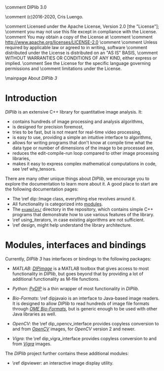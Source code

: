 \comment DIPlib 3.0

\comment (c)2016-2020, Cris Luengo.

\comment Licensed under the Apache License, Version 2.0 [the "License"];
\comment you may not use this file except in compliance with the License.
\comment You may obtain a copy of the License at
\comment
\comment    http://www.apache.org/licenses/LICENSE-2.0
\comment
\comment Unless required by applicable law or agreed to in writing, software
\comment distributed under the License is distributed on an "AS IS" BASIS,
\comment WITHOUT WARRANTIES OR CONDITIONS OF ANY KIND, either express or implied.
\comment See the License for the specific language governing permissions and
\comment limitations under the License.


\mainpage About *DIPlib 3*

# Introduction

*DIPlib* is an extensive C++ library for quantitative image analysis. It:

- contains hundreds of image processing and analysis algorithms,
- is designed for precision foremost,
- tries to be fast, but is not meant for real-time video processing,
- is easy to use, providing a simple an intuitive interface to algorithms,
- allows for writing programs that don't know at compile time what the data
  type or number of dimensions of the image to be processed are,
- reduces the edit-compile-run loop compared to other image processing libraries,
- makes it easy to express complex mathematical computations in code,
  see \ref why_tensors.

There are many other unique things about *DIPlib*, we encourage you to
explore the documentation to learn more about it. A good place to start
are the following documentation pages:

- The \ref dip::Image class, everything else revolves around it.
- All functionality is categorized into <a href="modules.html">modules</a>.
- The [`examples/`](https://github.com/DIPlib/diplib/tree/master/examples)
  directory in the repository, which contains simple C++ programs that demonstrate
  how to use various features of the library.
- \ref using_iterators, in case existing algorithms are not sufficient.
- \ref design, might help understand the library architecture.

# Modules, interfaces and bindings

Currently, *DIPlib 3* has interfaces or bindings to the following packages:

- *MATLAB*: [*DIPimage*](https://diplib.org/DIPimage.html) is a MATLAB
  toolbox that gives access to most functionality in *DIPlib*, but goes beyond
  that by providing a lot of additional functionality as M-file functions.

- *Python*: [*PyDIP*](https://diplib.org/PyDIP.html) is a thin wrapper of
  most functionality in *DIPlib*.

- *Bio-Formats*: \ref dipjavaio is an interface to Java-based image readers. It
  is designed to allow *DIPlib* to read hundreds of image file formats through
  [*OME Bio-Formats*](https://www.openmicroscopy.org/bio-formats/), but is
  generic enough to be used with other Java libraries as well.

- *OpenCV*: the \ref dip_opencv_interface provides copyless conversion to and from
  [*OpenCV*](https://opencv.org) images, for *OpenCV* version 2 and newer.

- *Vigra*: the \ref dip_vigra_interface provides copyless conversion to and from
  [*Vigra*](http://ukoethe.github.io/vigra/) images.

The *DIPlib* project further contains these additional modules:

- \ref dipviewer: an interactive image display utility.
